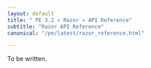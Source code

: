 ```yaml
---
layout: default
title: " PE 3.2 » Razor » API Reference"
subtitle: "Razor API Reference"
canonical: "/pe/latest/razor_reference.html"

---
```

To be written.
